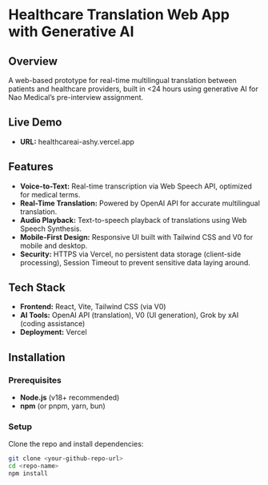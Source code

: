 # Healthcare Translation Web App with Generative AI

## Overview
A web-based prototype for real-time multilingual translation between patients and healthcare providers, built in <24 hours using generative AI for Nao Medical’s pre-interview assignment.

## Live Demo
- **URL:** healthcareai-ashy.vercel.app

## Features
- **Voice-to-Text:** Real-time transcription via Web Speech API, optimized for medical terms.
- **Real-Time Translation:** Powered by OpenAI API for accurate multilingual translation.
- **Audio Playback:** Text-to-speech playback of translations using Web Speech Synthesis.
- **Mobile-First Design:** Responsive UI built with Tailwind CSS and V0 for mobile and desktop.
- **Security:** HTTPS via Vercel, no persistent data storage (client-side processing), Session Timeout to prevent sensitive data laying around.

## Tech Stack
- **Frontend:** React, Vite, Tailwind CSS (via V0)
- **AI Tools:** OpenAI API (translation), V0 (UI generation), Grok by xAI (coding assistance)
- **Deployment:** Vercel

## Installation
### Prerequisites
- **Node.js** (v18+ recommended)
- **npm** (or pnpm, yarn, bun)

### Setup
Clone the repo and install dependencies:
```bash
git clone <your-github-repo-url>
cd <repo-name>
npm install

